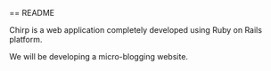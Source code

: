 == README

Chirp is a web application completely developed using Ruby on Rails platform.

We will be developing a micro-blogging website.
